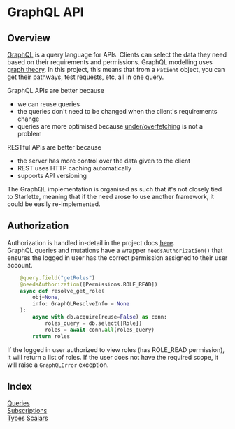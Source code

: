 # GraphQL API

## Overview

[GraphQL](https://graphql.org/) is a query language for APIs. Clients can select the data they need based on their requirements and permissions. GraphQL modelling uses [graph theory](https://www.tutorialspoint.com/graph_theory/graph_theory_fundamentals.htm). In this project, this means that from a `Patient` object, you can get their pathways, test requests, etc, all in one query.
  
GraphQL APIs are better because

- we can reuse queries
- the queries don't need to be changed when the client's requirements change
- queries are more optimised because [under/overfetching](https://stackoverflow.com/questions/44564905/what-is-over-fetching-or-under-fetching) is not a problem
  
RESTful APIs are better because

- the server has more control over the data given to the client
- REST uses HTTP caching automatically
- supports API versioning

The GraphQL implementation is organised as such that it's not closely tied to Starlette, meaning that if the need arose to use another framework, it could be easily re-implemented.

## Authorization

Authorization is handled in-detail in the project docs [here](./authentication.md).  
GraphQL queries and mutations have a wrapper `needsAuthorization()` that ensures the logged in user has the correct permission assigned to their user account.

```py
    @query.field("getRoles")
    @needsAuthorization([Permissions.ROLE_READ])
    async def resolve_get_role(
        obj=None,
        info: GraphQLResolveInfo = None
    ):
        async with db.acquire(reuse=False) as conn:
            roles_query = db.select([Role])
            roles = await conn.all(roles_query)
        return roles
```

If the logged in user authorized to view roles (has ROLE_READ permission), it will return a list of roles. If the user does not have the required scope, it will raise a `GraphQLError` exception.

## Index

[Queries](gql/queries.md)  
[Subscriptions](gql/subscriptions.md)  
[Types](gql/types.md)
[Scalars](gql/scalars.md)

